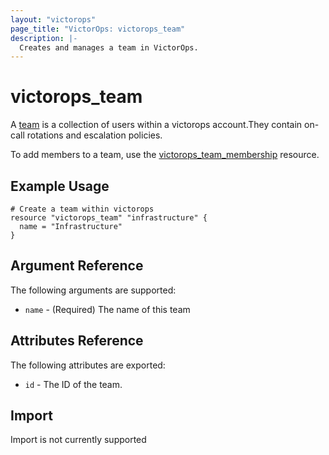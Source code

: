 ```yaml
---
layout: "victorops"
page_title: "VictorOps: victorops_team"
description: |-
  Creates and manages a team in VictorOps.
---
```


# victorops\_team

A [team](https://portal.victorops.com/public/api-docs.html#/Teams) is a collection of users within a victorops account.They contain on-call rotations and escalation policies.

To add members to a team, use the [victorops_team_membership]('victorops_team_membership,html') resource.

## Example Usage

```hcl
# Create a team within victorops
resource "victorops_team" "infrastructure" {
  name = "Infrastructure"
}
```

## Argument Reference

The following arguments are supported:

* `name` - (Required) The name of this team

## Attributes Reference

The following attributes are exported:

* `id` - The ID of the team.

## Import

Import is not currently supported
